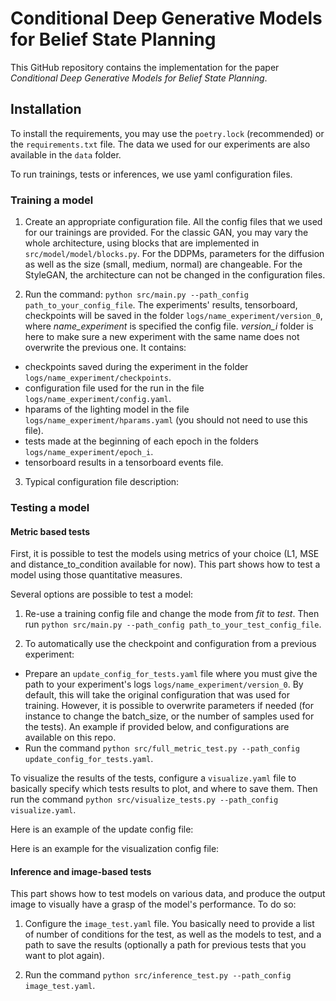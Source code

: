 # Conditional Deep Generative Models for Belief State Planning

This GitHub repository contains the implementation for the paper *Conditional Deep Generative Models for Belief State Planning*.

## Installation

To install the requirements, you may use the `poetry.lock` (recommended) or the `requirements.txt` file. The data we used for our experiments are also available in the `data` folder.

To run trainings, tests or inferences, we use yaml configuration files.

### Training a model

1. Create an appropriate configuration file. All the config files that we used for our trainings are provided. For the classic GAN, you may vary the whole architecture, using blocks that are implemented in `src/model/model/blocks.py`. For the DDPMs, parameters for the diffusion as well as the size (small, medium, normal) are changeable. For the StyleGAN, the architecture can not be changed in the configuration files.

2. Run the command: `python src/main.py --path_config path_to_your_config_file`. The experiments' results, tensorboard, checkpoints will be saved in the folder `logs/name_experiment/version_0`, where *name_experiment* is specified the config file. *version_i* folder is here to make sure a new experiment with the same name does not overwrite the previous one. It contains:
- checkpoints saved during the experiment in the folder `logs/name_experiment/checkpoints`.
- configuration file used for the run in the file `logs/name_experiment/config.yaml`.
- hparams of the lighting model in the file `logs/name_experiment/hparams.yaml` (you should not need to use this file).
- tests made at the beginning of each epoch in the folders `logs/name_experiment/epoch_i`.
- tensorboard results in a tensorboard events file.

3. Typical configuration file description:

### Testing a model

#### Metric based tests
First, it is possible to test the models using metrics of your choice (L1, MSE and distance_to_condition available for now). This part shows how to test a model
using those quantitative measures.

Several options are possible to test a model:

1. Re-use a training config file and change the mode from *fit* to *test*. Then run `python src/main.py --path_config path_to_your_test_config_file`.

2. To automatically use the checkpoint and configuration from a previous experiment:
- Prepare an `update_config_for_tests.yaml` file where you must give the path to your experiment's logs `logs/name_experiment/version_0`.
By default, this will take the original configuration that was used for training. However, it is possible to overwrite parameters if needed (for instance to change the batch_size, 
or the number of samples used for the tests). An example if provided below, and configurations are available on this repo.
- Run the command `python src/full_metric_test.py --path_config update_config_for_tests.yaml`.

To visualize the results of the tests, configure a `visualize.yaml` file to basically specify which tests results to plot, and where to save them.
Then run the command `python src/visualize_tests.py --path_config visualize.yaml`.

Here is an example of the update config file:

Here is an example for the visualization config file:

#### Inference and image-based tests
This part shows how to test models on various data, and produce the output image to visually have a grasp of the model's performance. To do so:

1. Configure the `image_test.yaml` file. You basically need to provide a list of number of conditions for the test, as well as the models to test, and a path to save the results
(optionally a path for previous tests that you want to plot again).

2. Run the command `python src/inference_test.py --path_config image_test.yaml`.